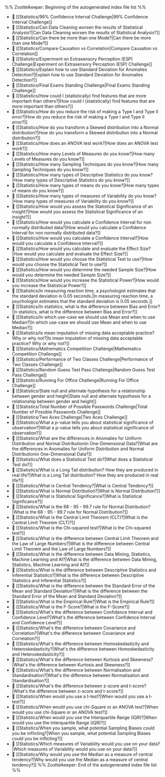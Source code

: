 %% Zoottelkeeper: Beginning of the autogenerated index file list  %%
- 📄 [[Statistics/99% Confidence Interval Challenge|99% Confidence Interval Challenge]]
- 📄 [[Statistics/Can Data Cleaning worsen the results of Statistical Analysis?|Can Data Cleaning worsen the results of Statistical Analysis?]]
- 📄 [[Statistics/Can there be more than one Mode?|Can there be more than one Mode?]]
- 📄 [[Statistics/Compare Causation vs Correlation|Compare Causation vs Correlation]]
- 📄 [[Statistics/Experiment on Extrasensory Perception (ESP) Challenge|Experiment on Extrasensory Perception (ESP) Challenge]]
- 📄 [[Statistics/Explain how to use Standard Deviation for Anomalies Detection?|Explain how to use Standard Deviation for Anomalies Detection?]]
- 📄 [[Statistics/Final Exams Standing Challenge|Final Exams Standing Challenge]]
- 📄 [[Statistics/How could I (statistically) find features that are more important than others?|How could I (statistically) find features that are more important than others?]]
- 📄 [[Statistics/How do you reduce the risk of making a Type I and Type II error?|How do you reduce the risk of making a Type I and Type II error?]]
- 📄 [[Statistics/How do you transform a Skewed distribution into a Normal distribution?|How do you transform a Skewed distribution into a Normal distribution?]]
- 📄 [[Statistics/How does an ANOVA test work?|How does an ANOVA test work?]]
- 📄 [[Statistics/How many Levels of Measures do you know?|How many Levels of Measures do you know?]]
- 📄 [[Statistics/How many Sampling Techniques do you know?|How many Sampling Techniques do you know?]]
- 📄 [[Statistics/How many types of Descriptive Statistics do you know?|How many types of Descriptive Statistics do you know?]]
- 📄 [[Statistics/How many types of means do you know?|How many types of means do you know?]]
- 📄 [[Statistics/How many types of measures of Variability do you know?|How many types of measures of Variability do you know?]]
- 📄 [[Statistics/How would you assess the Statistical Significance of an insight?|How would you assess the Statistical Significance of an insight?]]
- 📄 [[Statistics/How would you calculate a Confidence Interval for non normally distributed data?|How would you calculate a Confidence Interval for non normally distributed data?]]
- 📄 [[Statistics/How would you calculate a Confidence Interval?|How would you calculate a Confidence Interval?]]
- 📄 [[Statistics/How would you calculate and evaluate the Effect Size?|How would you calculate and evaluate the Effect Size?]]
- 📄 [[Statistics/How would you choose the Statistical Test to use?|How would you choose the Statistical Test to use?]]
- 📄 [[Statistics/How would you determine the needed Sample Size?|How would you determine the needed Sample Size?]]
- 📄 [[Statistics/How would you increase the Statistical Power?|How would you increase the Statistical Power?]]
- 📄 [[Statistics/In measuring reaction time, a psychologist estimates that the standard deviation is 0.05 seconds.|In measuring reaction time, a psychologist estimates that the standard deviation is 0.05 seconds.]]
- 📄 [[Statistics/In statistics, what is the difference between Bias and Error?|In statistics, what is the difference between Bias and Error?]]
- 📄 [[Statistics/In which use-case we should use Mean and when to use Median?|In which use-case we should use Mean and when to use Median?]]
- 📄 [[Statistics/Is mean imputation of missing data acceptable practice? Why or why not?|Is mean imputation of missing data acceptable practice? Why or why not?]]
- 📄 [[Statistics/Mathematics Competition Challenge|Mathematics Competition Challenge]]
- 📄 [[Statistics/Performance of Two Classes Challenge|Performance of Two Classes Challenge]]
- 📄 [[Statistics/Random Guess Test Pass Challenge|Random Guess Test Pass Challenge]]
- 📄 [[Statistics/Running For Office Challenge|Running For Office Challenge]]
- 📄 [[Statistics/State null and alternate hypothesis for a relationship between gender and height|State null and alternate hypothesis for a relationship between gender and height]]
- 📄 [[Statistics/Total Number of Possible Passwords Challenge|Total Number of Possible Passwords Challenge]]
- 📄 [[Statistics/Two Aces Challenge|Two Aces Challenge]]
- 📄 [[Statistics/What a p-value tells you about statistical significance of observation?|What a p-value tells you about statistical significance of observation?]]
- 📄 [[Statistics/What are the differences in Anomalies for Uniform Distribution and Normal Distributionin One-Dimensional Data?|What are the differences in Anomalies for Uniform Distribution and Normal Distributionin One-Dimensional Data?]]
- 📄 [[Statistics/What does a Statistical Test do?|What does a Statistical Test do?]]
- 📄 [[Statistics/What is a Long Tail distribution? How they are produced in real life?|What is a Long Tail distribution? How they are produced in real life?]]
- 📄 [[Statistics/What is Central Tendency?|What is Central Tendency?]]
- 📄 [[Statistics/What is Normal Distribution?|What is Normal Distribution?]]
- 📄 [[Statistics/What is Statistical Significance?|What is Statistical Significance?]]
- 📄 [[Statistics/What is the 68 - 95 - 99.7 rule for Normal Distribution?|What is the 68 - 95 - 99.7 rule for Normal Distribution?]]
- 📄 [[Statistics/What is the Central Limit Theorem (CLT)?|What is the Central Limit Theorem (CLT)?]]
- 📄 [[Statistics/What is the Chi-squared test?|What is the Chi-squared test?]]
- 📄 [[Statistics/What is the difference between Central Limit Theorem and the Law of Large Numbers?|What is the difference between Central Limit Theorem and the Law of Large Numbers?]]
- 📄 [[Statistics/What is the difference between Data Mining, Statistics, Machine Learning and AI?|What is the difference between Data Mining, Statistics, Machine Learning and AI?]]
- 📄 [[Statistics/What is the difference between Descriptive Statistics and Inferential Statistics?|What is the difference between Descriptive Statistics and Inferential Statistics?]]
- 📄 [[Statistics/What is the difference between the Standard Error of the Mean and Standard Deviation?|What is the difference between the Standard Error of the Mean and Standard Deviation?]]
- 📄 [[Statistics/What is the Empirical Rule?|What is the Empirical Rule?]]
- 📄 [[Statistics/What is the F-Score?|What is the F-Score?]]
- 📄 [[Statistics/What's the difference between Confidence Interval and Confidence Level?|What's the difference between Confidence Interval and Confidence Level?]]
- 📄 [[Statistics/What's the difference between Covariance and Correlation?|What's the difference between Covariance and Correlation?]]
- 📄 [[Statistics/What's the difference between Homoskedasticity and Heteroskedasticity?|What's the difference between Homoskedasticity and Heteroskedasticity?]]
- 📄 [[Statistics/What's the difference between Kurtosis and Skewness?|What's the difference between Kurtosis and Skewness?]]
- 📄 [[Statistics/What's the difference between Normalisation and Standardisation?|What's the difference between Normalisation and Standardisation?]]
- 📄 [[Statistics/What's the difference between z-score and t-score?|What's the difference between z-score and t-score?]]
- 📄 [[Statistics/When would you use a t-test?|When would you use a t-test?]]
- 📄 [[Statistics/When would you use chi-Square or an ANOVA test?|When would you use chi-Square or an ANOVA test?]]
- 📄 [[Statistics/When would you use the Interquartile Range (IQR)?|When would you use the Interquartile Range (IQR)?]]
- 📄 [[Statistics/When you sample, what potential Sampling Biases could you be inflicting?|When you sample, what potential Sampling Biases could you be inflicting?]]
- 📄 [[Statistics/Which measures of Variability would you use on your data?|Which measures of Variability would you use on your data?]]
- 📄 [[Statistics/Why would you use the Median as a measure of central tendency?|Why would you use the Median as a measure of central tendency?]]
%% Zoottelkeeper: End of the autogenerated index file list  %%
